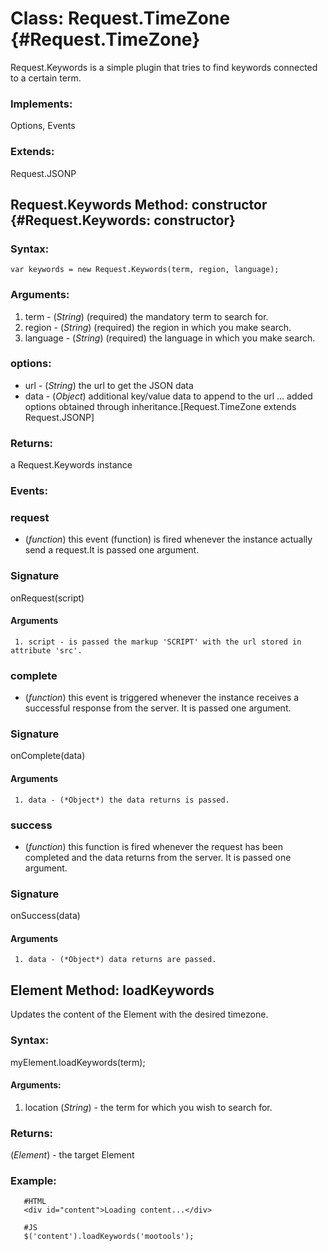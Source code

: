 Class: Request.TimeZone {#Request.TimeZone}
=========================================================

Request.Keywords is a simple plugin that tries to find keywords connected to a certain term.

### Implements:

Options, Events

### Extends:

Request.JSONP


Request.Keywords Method: constructor {#Request.Keywords: constructor}
----------------------------------------------------------------------------------


### Syntax:

    var keywords = new Request.Keywords(term, region, language);

### Arguments:

1. term - (*String*) (required) the mandatory term to search for.
2. region - (*String*) (required) the region in which you make search.
2. language - (*String*) (required) the language in which you make search.
                                      

### options:

* url  - (*String*)  the url to get the JSON data
* data - (*Object*)  additional key/value data to append to the url
...
added options obtained through inheritance.[Request.TimeZone extends Request.JSONP]

### Returns:

a Request.Keywords instance

### Events:

### request

* (*function*) this event (function) is fired whenever the instance actually send a request.It is passed one argument.

### Signature

   onRequest(script)

#### Arguments
     1. script - is passed the markup 'SCRIPT' with the url stored in attribute 'src'.


### complete

* (*function*) this event is triggered whenever the instance receives a successful response from the server. It is passed one argument.

### Signature

   onComplete(data)

#### Arguments
     1. data - (*Object*) the data returns is passed.

### success

* (*function*) this function is fired whenever the request has been completed and the data returns from the server. It is passed one argument.

### Signature

   onSuccess(data)

#### Arguments
     1. data - (*Object*) data returns are passed.

## Element Method: loadKeywords

Updates the content of the Element with the desired timezone.

### Syntax:

myElement.loadKeywords(term);

#### Arguments:
1. location (*String*) - the term for which you wish to search for.

### Returns:

(*Element*) - the target Element

### Example:

       #HTML
       <div id="content">Loading content...</div>

       #JS
       $('content').loadKeywords('mootools');